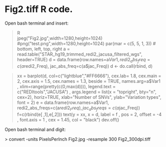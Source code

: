 <h1>Fig2.tiff R code.</h1>
<p align-text="justify"> Open bash terminal and insert: <p>

> R <br>
> jpeg("Fig2.jpg",width=1280,height=1024) #png("test.png",width=1280,height=1024)
> par(mar = c(5, 5, 1, 3)) # bottom, left, top, right
> a = read.table("STAR_hg19_trimmed_redi2_jacusa_filtered_wgs", header=TRUE)
> d = data.frame(row.names=a$Var1, redi2_abs_freq=c(a$redi2_Freq), jac_abs_freq=c(a$jac_Freq))
> d <- do.call(rbind, d)

> xx = barplot(d, col=c("lightblue","#FF6666"), cex.lab= 1.8, cex.main = 2, cex.axis = 1.5, cex.names = 1.3, beside = TRUE, names.arg=a$Var1 , xlim=range(pretty(c(0,max(d)))), legend.text = c("REDItools","JACUSA") ,
> args.legend = list(x = "topright", bty="n", cex=2),  horiz=TRUE, xlab="Number of SNVs", ylab="Variation types", font = 2)
> e = data.frame(row.names=a$Var1, redi2_abs_freqs=c(a$redi2_Freq), jac_abs_freqs=c(a$jac_Freq))
> f=c(rbind(e[ ,1],e[,2]))
> text(y = xx, x = d, label = f , pos = 2, offset = -4 , font.axis = 1 , cex = 1.45, col = "black")
> dev.off()

<p align-text="justify"> Open bash terminal and digit: <p>
> convert -units PixelsPerInch Fig2.jpg -resample 300 Fig2_300dpi.tiff

